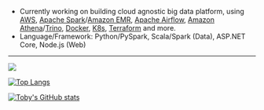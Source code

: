 <!--
### Hi there 👋

**toshi2135/toshi2135** is a ✨ _special_ ✨ repository because its `README.md` (this file) appears on your GitHub profile.

Here are some ideas to get you started:

- 🔭 I’m currently working on ...
- 🌱 I’m currently learning ...
- 👯 I’m looking to collaborate on ...
- 🤔 I’m looking for help with ...
- 💬 Ask me about ...
- 📫 How to reach me: ...
- 😄 Pronouns: ...
- ⚡ Fun fact: ...
-->

- Currently working on building cloud agnostic big data platform, using [AWS](https://aws.amazon.com/), [Apache Spark](https://spark.apache.org/)/[Amazon EMR](https://aws.amazon.com/emr/), [Apache Airflow](https://airflow.apache.org/), [Amazon Athena](https://aws.amazon.com/athena/)/[Trino](https://trino.io/), [Docker](https://www.docker.com/), [K8s](https://kubernetes.io/), [Terraform](https://www.terraform.io/) and more.
- Language/Framework: Python/PySpark, Scala/Spark (Data), ASP.NET Core, Node.js (Web)
---
<img src="https://github-readme-streak-stats.herokuapp.com/?user=toshi2135&count_private=true&include_all_commits=true&theme=dracula"/>

[![Top Langs](https://github-readme-stats.vercel.app/api/top-langs/?username=toshi2135&count_private=true&include_all_commits=true&hide=jupyter+notebook&show_icons=true&theme=dracula)](https://github.com/anuraghazra/github-readme-stats)

[![Toby's GitHub stats](https://github-readme-stats.vercel.app/api?username=toshi2135&count_private=true&include_all_commits=true&theme=dracula)](https://github.com/anuraghazra/github-readme-stats)
